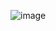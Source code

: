 ![image](https://user-images.githubusercontent.com/50895124/170810513-23af3b87-2da1-44fa-b71d-d3d83003d96a.png)

